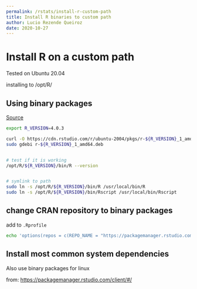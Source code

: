 ```yaml
---
permalink: /rstats/install-r-custom-path
title: Install R binaries to custom path
author: Lucio Rezende Queiroz
date: 2020-10-27
---
```


# Install R on a custom path

Tested on Ubuntu 20.04

installing to /opt/R/

## Using binary packages

[Source](https://docs.rstudio.com/resources/install-r/)


```bash
export R_VERSION=4.0.3

curl -O https://cdn.rstudio.com/r/ubuntu-2004/pkgs/r-${R_VERSION}_1_amd64.deb
sudo gdebi r-${R_VERSION}_1_amd64.deb


# test if it is working
/opt/R/${R_VERSION}/bin/R --version


# symlink to path
sudo ln -s /opt/R/${R_VERSION}/bin/R /usr/local/bin/R
sudo ln -s /opt/R/${R_VERSION}/bin/Rscript /usr/local/bin/Rscript
```

## change CRAN repository to binary packages

add to `.Rprofile`

```bash
echo 'options(repos = c(REPO_NAME = "https://packagemanager.rstudio.com/all/__linux__/focal/latest"))' >> ~/.Rprofile

```

## Install most common system dependencies

Also use binary packages for linux

from: <https://packagemanager.rstudio.com/client/#/>


```bash


```

